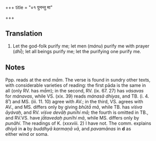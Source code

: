 +++
title = "०१ पुनन्तु मा"

+++
## Translation
1. Let the god-folk purify me; let men (*mánu*) purify me with prayer  
(*dhī́*); let all beings purify me; let the purifying one purify me.

## Notes
Ppp. reads at the end *mām*. The verse is found in sundry other texts,  
with considerable varieties of reading: the first pāda is the same in  
all (only RV. has *mā́m*); in the second, RV. (ix. 67. 27) has *vásavas*  
for *mánavas*, while VS. (xix. 39) reads *mánasā dhíyas*, and TB. (i. 4.  
8¹) and MS. (iii. 11. 10) agree with AV.; in the third, VS. agrees with  
AV., and MS. differs only by giving *bhūtā́ mā*, while TB. has *víśva  
āyávaḥ*, and RV. *víśve devāḥ punīhí mā;* the fourth is omitted in TB.,  
and RV.VS. have *jā́tavedaḥ punīhí mā*, while MS. differs only by  
*punāhí*. The readings of K. (xxxviii. 2) I have not. The comm. explains  
*dhiyā* in **a** by *buddhyā karmaṇā vā*, and *pavamānas* in **d** as  
either wind or soma.
